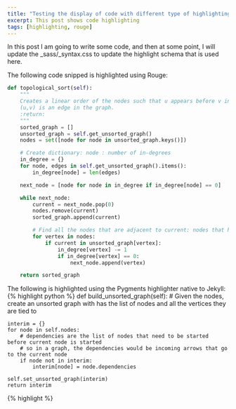 ```yaml
---
title: "Testing the display of code with different type of highlighting"
excerpt: This post shows code highlighting
tags: [highlighting, rouge]
---
```


In this post I am going to write some code, and then at some point, I will update the _sass/_syntax.css to update the highlight schema that is used here.

The following code snipped is highlighted using Rouge:
```python
def topological_sort(self):
    """
    Creates a linear order of the nodes such that u appears before v in the linear order if v depends on u (so that
    (u,v) is an edge in the graph.
    :return:
    """
    sorted_graph = []
    unsorted_graph = self.get_unsorted_graph()
    nodes = set([node for node in unsorted_graph.keys()])

    # Create dictionary: node : number of in-degrees
    in_degree = {}
    for node, edges in self.get_unsorted_graph().items():
        in_degree[node] = len(edges)

    next_node = [node for node in in_degree if in_degree[node] == 0]

    while next_node:
        current = next_node.pop(0)
        nodes.remove(current)
        sorted_graph.append(current)

        # Find all the nodes that are adjacent to current: nodes that have current in one of their edges
        for vertex in nodes:
            if current in unsorted_graph[vertex]:
                in_degree[vertex] -= 1
                if in_degree[vertex] == 0:
                    next_node.append(vertex)

    return sorted_graph
```

The following is highlighted using the Pygments highlighter native to Jekyll:
{% highlight python %}
def build_unsorted_graph(self):
    # Given the nodes, create an unsorted graph with has the list of nodes and all the vertices they are tied to

    interim = {}
    for node in self.nodes:
        # dependencies are the list of nodes that need to be started before current node is started
        # so in a graph, the dependencies would be incoming arrows that go to the current node
        if node not in interim:
            interim[node] = node.dependencies

    self.set_unsorted_graph(interim)
    return interim
{% highlight %}
